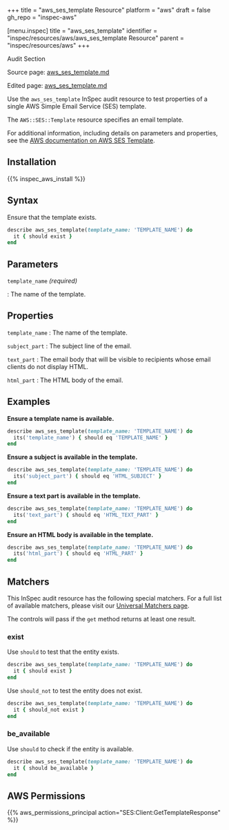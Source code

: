 +++
title = "aws_ses_template Resource"
platform = "aws"
draft = false
gh_repo = "inspec-aws"

[menu.inspec]
title = "aws_ses_template"
identifier = "inspec/resources/aws/aws_ses_template Resource"
parent = "inspec/resources/aws"
+++

<div class="admonition-note">
<p class="admonition-note-title">Audit Section</p>
<div class="admonition-note-text">
<p>Source page: <a href="https://github.com/inspec/inspec-aws/blob/main/docs/resources/aws_ses_template.md">aws_ses_template.md</a></p>
<p>Edited page: <a href="https://github.com/ianmadd/inspec-aws/blob/im/hugo/docs-chef-io/content/inspec/resources/aws_ses_template.md">aws_ses_template.md</a></p>
</div>
</div>



Use the `aws_ses_template` InSpec audit resource to test properties of a single AWS Simple Email Service (SES) template.

The `AWS::SES::Template` resource specifies an email template.

For additional information, including details on parameters and properties, see the [AWS documentation on AWS SES Template](https://docs.aws.amazon.com/AWSCloudFormation/latest/UserGuide/aws-resource-ses-template.html).

## Installation

{{% inspec_aws_install %}}

## Syntax

Ensure that the template exists.

```ruby
describe aws_ses_template(template_name: 'TEMPLATE_NAME') do
  it { should exist }
end
```

## Parameters

`template_name` _(required)_

: The name of the template.

## Properties

`template_name`
: The name of the template.

`subject_part`
: The subject line of the email.

`text_part`
: The email body that will be visible to recipients whose email clients do not display HTML.

`html_part`
: The HTML body of the email.

## Examples

**Ensure a template name is available.**

```ruby
describe aws_ses_template(template_name: 'TEMPLATE_NAME') do
  its('template_name') { should eq 'TEMPLATE_NAME' }
end
```

**Ensure a subject is available in the template.**

```ruby
describe aws_ses_template(template_name: 'TEMPLATE_NAME') do
  its('subject_part') { should eq 'HTML_SUBJECT' }
end
```

**Ensure a text part is available in the template.**

```ruby
describe aws_ses_template(template_name: 'TEMPLATE_NAME') do
  its('text_part') { should eq 'HTML_TEXT_PART' }
end
```

**Ensure an HTML body is available in the template.**

```ruby
describe aws_ses_template(template_name: 'TEMPLATE_NAME') do
  its('html_part') { should eq 'HTML_PART' }
end
```

## Matchers

This InSpec audit resource has the following special matchers. For a full list of available matchers, please visit our [Universal Matchers page](https://www.inspec.io/docs/reference/matchers/).

The controls will pass if the `get` method returns at least one result.

### exist

Use `should` to test that the entity exists.

```ruby
describe aws_ses_template(template_name: 'TEMPLATE_NAME') do
  it { should exist }
end
```

Use `should_not` to test the entity does not exist.

```ruby
describe aws_ses_template(template_name: 'TEMPLATE_NAME') do
  it { should_not exist }
end
```

### be_available

Use `should` to check if the entity is available.

```ruby
describe aws_ses_template(template_name: 'TEMPLATE_NAME') do
  it { should be_available }
end
```

## AWS Permissions

{{% aws_permissions_principal action="SES:Client:GetTemplateResponse" %}}
